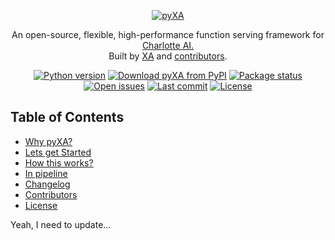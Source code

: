 <p align="center">
  <a href="https://github.com/xames3/pyxa/">
    <img alt="pyXA" title="pyXA" src="https://github.com/xames3/pyxa/blob/assets/files/github_banner.png?raw=true">
  </a>
</p>

<p align="center">
An open-source, flexible, high-performance function serving framework for <a href="https://github.com/xames3/charlotte/">Charlotte AI.</a><br>Built by <a href="https://linkedin.com/in/xames3">XA</a> and <a href="https://github.com/xames3/pyxa/graphs/contributors">
  contributors</a>.
</p>

<p align="center">
    <!-- Python version -->
    <a href="https://www.python.org/downloads/release/python-365/"><img src="https://img.shields.io/pypi/pyversions/pyxa?color=blue&logo=python&logoColor=white" alt="Python version"/></a>
    <!-- pyXA Version -->
    <a href="https://pypi.org/project/pyxa/"><img src="https://img.shields.io/pypi/v/pyxa?logo=pypi&logoColor=white" alt="Download pyXA from PyPI"/></a>
    <!-- Status -->
    <a href="https://pypi.org/project/pyxa/"><img src="https://img.shields.io/pypi/status/pyxa?logo=pypi&logoColor=white" alt="Package status"/></a>
    <!-- Open issues -->
    <a href="https://github.com/xames3/pyxa/issues"><img src="https://img.shields.io/github/issues/xames3/pyxa?logo=github" alt="Open issues"/></a>
    <!-- Last commit -->
    <a href="https://github.com/xames3/pyxa/commits/master"><img src="https://img.shields.io/github/last-commit/xames3/pyxa?logo=github" alt="Last commit"/></a>    
    <!-- License -->
    <a href="https://github.com/xames3/pyxa/blob/master/LICENSE"><img src="https://img.shields.io/pypi/l/pyxa?logo=apache" alt="License"/></a>
</p>

<!-- START doctoc generated TOC please keep comment here to allow auto update -->
<!-- DON'T EDIT THIS SECTION, INSTEAD RE-RUN doctoc TO UPDATE -->
## Table of Contents

- [Why pyXA?](#why-pyxa)
- [Lets get Started](#lets-get-started)
- [How this works?](#how-this-works)
- [In pipeline](#in-pipeline)
- [Changelog](#changelog)
- [Contributors](#contributors)
- [License](#license)

<!-- END doctoc generated TOC please keep comment here to allow auto update -->

Yeah, I need to update...

